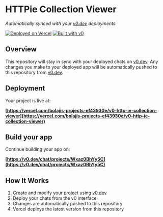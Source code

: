 # HTTPie Collection Viewer

*Automatically synced with your [v0.dev](https://v0.dev) deployments*

[![Deployed on Vercel](https://img.shields.io/badge/Deployed%20on-Vercel-black?style=for-the-badge&logo=vercel)](https://vercel.com/bolajis-projects-ef43930e/v0-http-ie-collection-viewer)
[![Built with v0](https://img.shields.io/badge/Built%20with-v0.dev-black?style=for-the-badge)](https://v0.dev/chat/projects/Wxaz0BhYy5C)

## Overview

This repository will stay in sync with your deployed chats on [v0.dev](https://v0.dev).
Any changes you make to your deployed app will be automatically pushed to this repository from [v0.dev](https://v0.dev).

## Deployment

Your project is live at:

**[https://vercel.com/bolajis-projects-ef43930e/v0-http-ie-collection-viewer](https://vercel.com/bolajis-projects-ef43930e/v0-http-ie-collection-viewer)**

## Build your app

Continue building your app on:

**[https://v0.dev/chat/projects/Wxaz0BhYy5C](https://v0.dev/chat/projects/Wxaz0BhYy5C)**

## How It Works

1. Create and modify your project using [v0.dev](https://v0.dev)
2. Deploy your chats from the v0 interface
3. Changes are automatically pushed to this repository
4. Vercel deploys the latest version from this repository